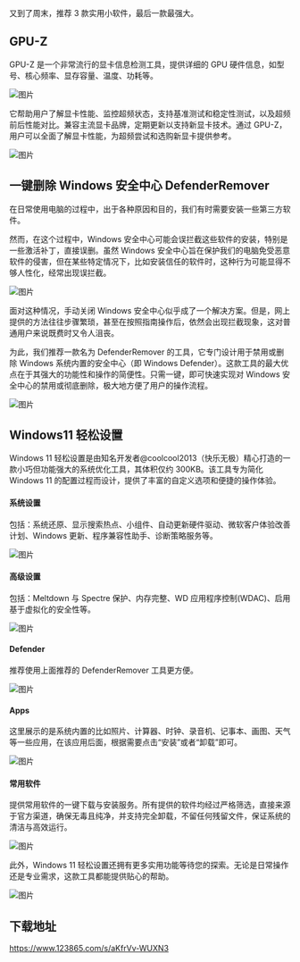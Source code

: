 又到了周末，推荐 3 款实用小软件，最后一款最强大。

GPU-Z
-----

GPU-Z 是一个非常流行的显卡信息检测工具，提供详细的 GPU 硬件信息，如型号、核心频率、显存容量、温度、功耗等。

![图片](https://mmbiz.qpic.cn/sz_mmbiz_png/kiciadc7CaaJ6GlJoibbUsg3cIyX2Ivyw9icd5MpKK3YDF1PuwtJAYq0aYUMljoRFlasq6ZbvFanL2JO1ppgX1pzrQ/640?wx_fmt=png&from=appmsg&tp=webp&wxfrom=5&wx_lazy=1&wx_co=1)

它帮助用户了解显卡性能、监控超频状态，支持基准测试和稳定性测试，以及超频前后性能对比。兼容主流显卡品牌，定期更新以支持新显卡技术。通过 GPU-Z，用户可以全面了解显卡性能，为超频尝试和选购新显卡提供参考。

![图片](https://mmbiz.qpic.cn/sz_mmbiz_png/kiciadc7CaaJ6GlJoibbUsg3cIyX2Ivyw9ic5HXVlfohlcvmicOf3BE5cNKpGEw4Tib6w6dG95hu5a0yR1rkjHWFK4jg/640?wx_fmt=png&from=appmsg)

一键删除 Windows 安全中心 DefenderRemover
---------------------------------

在日常使用电脑的过程中，出于各种原因和目的，我们有时需要安装一些第三方软件。

然而，在这个过程中，Windows 安全中心可能会误拦截这些软件的安装，特别是一些激活补丁，直接误删。虽然 Windows 安全中心旨在保护我们的电脑免受恶意软件的侵害，但在某些特定情况下，比如安装信任的软件时，这种行为可能显得不够人性化，经常出现误拦截。

![图片](https://mmbiz.qpic.cn/sz_mmbiz_jpg/kiciadc7CaaJ6GlJoibbUsg3cIyX2Ivyw9icH2108NBZ9Lou9nzvL3icII0ib5cWQT0OVPibu4jVfdvhicICicfzviaGpNaw/640?wx_fmt=jpeg&from=appmsg)

面对这种情况，手动关闭 Windows 安全中心似乎成了一个解决方案。但是，网上提供的方法往往步骤繁琐，甚至在按照指南操作后，依然会出现拦截现象，这对普通用户来说既费时又令人沮丧。

为此，我们推荐一款名为 DefenderRemover 的工具，它专门设计用于禁用或删除 Windows 系统内置的安全中心（即 Windows Defender）。这款工具的最大优点在于其强大的功能性和操作的简便性。只需一键，即可快速实现对 Windows 安全中心的禁用或彻底删除，极大地方便了用户的操作流程。

![图片](https://mmbiz.qpic.cn/sz_mmbiz_png/kiciadc7CaaJ6GlJoibbUsg3cIyX2Ivyw9icqByAVDl9nGmMHyIYmIZGhWichsxibtkUPicx2tqWic4aErVCrDj3tmnsvQ/640?wx_fmt=png&from=appmsg)

Windows11 轻松设置
--------------

Windows 11 轻松设置是由知名开发者@coolcool2013（快乐无极）精心打造的一款小巧但功能强大的系统优化工具，其体积仅约 300KB。该工具专为简化 Windows 11 的配置过程而设计，提供了丰富的自定义选项和便捷的操作体验。

#### 系统设置

包括：系统还原、显示搜索热点、小组件、自动更新硬件驱动、微软客户体验改善计划、Windows 更新、程序兼容性助手、诊断策略服务等。

![图片](https://mmbiz.qpic.cn/sz_mmbiz_png/kiciadc7CaaJ6GlJoibbUsg3cIyX2Ivyw9icwyyw78k837E9VIFodMP3GC34Z4GJTm4e9dDBgMqXibRSyDP9WQzBrtw/640?wx_fmt=png&from=appmsg)

#### 高级设置

包括：Meltdown 与 Spectre 保护、内存完整、WD 应用程序控制(WDAC)、启用基于虚拟化的安全性等。

![图片](https://mmbiz.qpic.cn/sz_mmbiz_png/kiciadc7CaaJ6GlJoibbUsg3cIyX2Ivyw9ic0r1r3X9f9ZMIibEORG9oD04ic9QOjalCURGfHicSWZwHvup3sFZicMib3XQ/640?wx_fmt=png&from=appmsg)

#### Defender

推荐使用上面推荐的 DefenderRemover 工具更方便。

![图片](https://mmbiz.qpic.cn/sz_mmbiz_png/kiciadc7CaaJ6GlJoibbUsg3cIyX2Ivyw9icInm0afaoIlhria5Vgic1aaSibXmXv2DpZOib6Ppf2aooc2iaicCqgBPu7oKg/640?wx_fmt=png&from=appmsg)

#### Apps

这里展示的是系统内置的比如照片、计算器、时钟、录音机、记事本、画图、天气等一些应用，在该应用后面，根据需要点击“安装”或者“卸载”即可。

![图片](https://mmbiz.qpic.cn/sz_mmbiz_png/kiciadc7CaaJ6GlJoibbUsg3cIyX2Ivyw9icPNcYjmUu6uvyas3chOictUt1a0FbyILAYrY1n3nMGVSQOHiaSw7q3tbw/640?wx_fmt=png&from=appmsg)

#### 常用软件

提供常用软件的一键下载与安装服务。所有提供的软件均经过严格筛选，直接来源于官方渠道，确保无毒且纯净，并支持完全卸载，不留任何残留文件，保证系统的清洁与高效运行。

![图片](https://mmbiz.qpic.cn/sz_mmbiz_png/kiciadc7CaaJ6GlJoibbUsg3cIyX2Ivyw9ic5J01rOFuQ7W4SvBJk5YoMO8AltuIyjVKaJ1ktyna2PlC54dwvY27dg/640?wx_fmt=png&from=appmsg)

此外，Windows 11 轻松设置还拥有更多实用功能等待您的探索。无论是日常操作还是专业需求，这款工具都能提供贴心的帮助。

![图片](https://mmbiz.qpic.cn/sz_mmbiz_png/kiciadc7CaaJ6GlJoibbUsg3cIyX2Ivyw9icZR25yvoqFf14QNTLmjiafKFOvIN4weRj9MkCbJYLhsqNFgvqgRNeJzA/640?wx_fmt=png&from=appmsg)

下载地址
----

https://www.123865.com/s/aKfrVv-WUXN3
